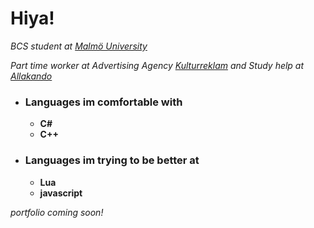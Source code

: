 # Hiya!

*BCS student at [Malmö University](https://mau.se/)*

*Part time worker at Advertising Agency [Kulturreklam](https://www.kulturreklam.se/) and Study help at [Allakando](https://www.allakando.se/)*

- ### Languages im comfortable with
  - **C#**
  - **C++**

- ### Languages im trying to be better at
  - **Lua**
  - **javascript**

*portfolio coming soon!*
